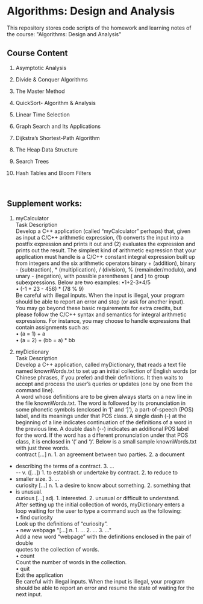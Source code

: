 # Algorithms: Design and Analysis
This repository stores code scripts of the homework and learning notes of the course: "Algorithms: Design and Analysis"<br>

## Course Content<br>

1. Asymptotic Analysis <br>

2. Divide & Conquer Algorithms <br>

3. The Master Method<br>

4. QuickSort- Algorithm & Analysis<br>

5. Linear Time Selection<br>

6. Graph Search and Its Applications<br>

7. Dijkstra’s Shortest-Path Algorithm<br>

8. The Heap Data Structure<br>

9. Search Trees<br>

10. Hash Tables and Bloom Filters<br>

<br>

## Supplement works:<br>

1. myCalculator <br>
Task Description<br>
Develop a C++ application (called “myCalculator” perhaps) that, given as input a C/C++ arithmetic expression, (1) converts the input into a postfix expression and prints it out and (2) evaluates the expression and prints out the result. The simplest kind of arithmetic expression that your application must handle is a C/C++ constant integral expression built up from integers and the six arithmetic operators binary + (addition), binary - (subtraction), * (multiplication), / (division), % (remainder/modulo), and unary - (negation), with possible parentheses ( and ) to group subexpressions. Below are two examples:
•1+2-3*4/5 <br>
• (-1 + 23 - 456) * (78 % 9) <br>
Be careful with illegal inputs. When the input is illegal, your program should be able to report an error and stop (or ask for another input).<br>
You may go beyond these basic requirements for extra credits, but please follow the C/C++ syntax and semantics for integral arithmetic expressions. For instance, you may choose to handle expressions that contain assignments such as:<br>
• (a = 1) + a <br>
• (a = 2) + (bb = a) * bb <br>


2. myDictionary<br>
Task Description<br>
Develop a C++ application, called myDictionary, that reads a text file named knownWords.txt to set up an initial collection of English words (or Chinese phrases, if you prefer) and their definitions. It then waits to accept and process the user’s queries or updates (one by one from the command line).<br>
A word whose definitions are to be given always starts on a new line in the file knownWords.txt. The word is followed by its pronunciation in some phonetic symbols (enclosed in ‘[‘ and ‘]’), a part-of-speech (POS) label, and its meanings under that POS class. A single dash (-) at the beginning of a line indicates continuation of the definitions of a word in the previous line. A double dash (--) indicates an additional POS label for the word. If the word has a different pronunciation under that POS class, it is enclosed in ‘(’ and ‘)’. Below is a small sample knownWords.txt with just three words.<br>
contract [...] n. 1. an agreement between two parties. 2. a document<br>
- describing the terms of a contract. 3. ...<br>
-- v. ([...]) 1. to establish or undertake by contract. 2. to reduce to<br>
- smaller size. 3. ...<br>
curiosity [...] n. 1. a desire to know about something. 2. something that<br>
- is unusual.<br>
curious [...] adj. 1. interested. 2. unusual or difficult to understand.<br>
After setting up the initial collection of words, myDictionary enters a loop waiting for the user to type a command such as the following:<br>
• find curiosity<br>
Look up the definitions of “curiosity”.<br>
• new webpage "[...] n. 1. ... 2. ... 3. ..."<br>
Add a new word “webpage” with the definitions enclosed in the pair of double<br>
quotes to the collection of words.<br>
• count<br>
Count the number of words in the collection.<br>
 • quit<br>
Exit the application<br>
Be careful with illegal inputs. When the input is illegal, your program should be able to report an error and resume the state of waiting for the next input.<br>
